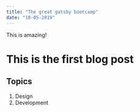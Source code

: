 ```yaml
---
title: "The great gatsby bootcamp"
date: "18-05-2019"
---
```


This is amazing!

# This is the first blog post

## Topics

1. Design
2. Development
